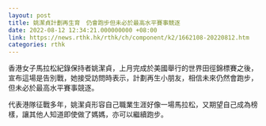 ```yaml
---
layout: post
title: 姚潔貞計劃再生育　仍會跑步但未必於最高水平賽事競逐
date: 2022-08-12 12:34:21.000000000 +08:00
link: https://news.rthk.hk/rthk/ch/component/k2/1662108-20220812.htm
categories: rthk
---
```


香港女子馬拉松紀錄保持者姚潔貞，上月完成於美國舉行的世界田徑錦標賽之後，宣布這場是告別戰，她接受訪問時表示，計劃再生小朋友，相信未來仍然會跑步，但未必於最高水平賽事競逐。

代表港隊征戰多年，姚潔貞形容自己職業生涯好像一場馬拉松，又期望自己成為榜樣，讓其他人知道即使做了媽媽，亦可以繼續跑步。
